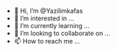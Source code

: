 - 👋 Hi, I’m @Yazilimkafas
- 👀 I’m interested in ...
- 🌱 I’m currently learning ...
- 💞️ I’m looking to collaborate on ...
- 📫 How to reach me ...

<!---
Yazilimkafas/Yazilimkafas is a ✨ special ✨ repository because its `README.md` (this file) appears on your GitHub profile.
You can click the Preview link to take a look at your changes.
--->
